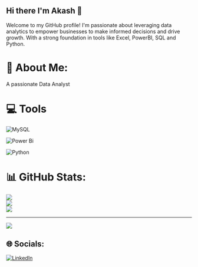 ## Hi there I'm Akash 👋

Welcome to my GitHub profile! I'm passionate about leveraging data analytics to empower businesses to make informed decisions and drive growth. With a strong foundation in tools like Excel, PowerBI, SQL and Python.

# 💫 About Me:
A passionate Data Analyst 

# 💻 Tools
![MySQL](https://img.shields.io/badge/mysql-4479A1.svg?style=for-the-badge&logo=mysql&logoColor=white)

![Power Bi](https://img.shields.io/badge/power_bi-F2C811?style=for-the-badge&logo=powerbi&logoColor=black) 

![Python](https://img.shields.io/badge/python-3670A0?style=for-the-badge&logo=python&logoColor=ffdd54)
# 📊 GitHub Stats:
![](https://github-readme-stats.vercel.app/api?username=v-akash&theme=dark&hide_border=false&include_all_commits=false&count_private=false)<br/>
![](https://github-readme-streak-stats.herokuapp.com/?user=v-akash&theme=dark&hide_border=false)<br/>
![](https://github-readme-stats.vercel.app/api/top-langs/?username=v-akash&theme=dark&hide_border=false&include_all_commits=false&count_private=false&layout=compact)

---
[![](https://visitcount.itsvg.in/api?id=v-akash&icon=0&color=1)](https://visitcount.itsvg.in)

<!-- Proudly created with GPRM ( https://gprm.itsvg.in ) -->

## 🌐 Socials:
[![LinkedIn](https://img.shields.io/badge/LinkedIn-%230077B5.svg?logo=linkedin&logoColor=white)](https://linkedin.com/in/http://www.linkedin.com/in/akash-venkatraman-51507b253) 
